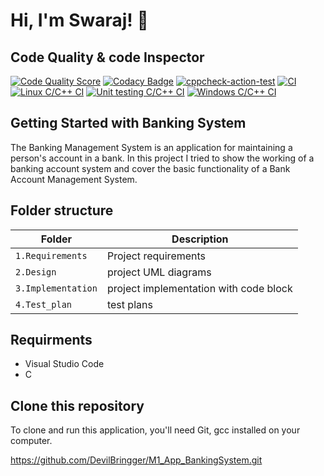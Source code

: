 # Hi, I'm Swaraj! 👋
## Code Quality & code Inspector
[![Code Quality Score](https://www.code-inspector.com/project/12/score/svg)](https://www.code-inspector.com/public/project/12/POK/dashboard)
[![Codacy Badge](https://app.codacy.com/project/badge/Grade/b9c5b9897f714bc892c3cbe3a8df3ce5)](https://www.codacy.com/gh/DevilBringger/M1_App_BankingSystem/dashboard?utm_source=github.com&amp;utm_medium=referral&amp;utm_content=DevilBringger/M1_App_BankingSystem&amp;utm_campaign=Badge_Grade)
[![cppcheck-action-test](https://github.com/DevilBringger/M1_App_BankingSystem/actions/workflows/cppcheck.yml/badge.svg)](https://github.com/DevilBringger/M1_App_BankingSystem/actions/workflows/cppcheck.yml)
[![CI](https://github.com/DevilBringger/M1_App_BankingSystem/actions/workflows/Linux_c-cpp.yml/badge.svg)](https://github.com/DevilBringger/M1_App_BankingSystem/actions/workflows/Linux_c-cpp.yml)
[![Linux C/C++ CI](https://github.com/DevilBringger/M1_App_BankingSystem/actions/workflows/Linux_C_CPP.yml/badge.svg)](https://github.com/DevilBringger/M1_App_BankingSystem/actions/workflows/Linux_C_CPP.yml)
[![Unit testing C/C++ CI](https://github.com/DevilBringger/M1_App_BankingSystem/actions/workflows/unity.yml/badge.svg)](https://github.com/DevilBringger/M1_App_BankingSystem/actions/workflows/unity.yml)
[![Windows C/C++ CI](https://github.com/DevilBringger/M1_App_BankingSystem/actions/workflows/Windows%20C_C++.yml/badge.svg)](https://github.com/DevilBringger/M1_App_BankingSystem/actions/workflows/Windows%20C_C++.yml)

## Getting Started with Banking System
The Banking Management System is an application for maintaining a person's account in a bank. In this project I tried to show the working of a banking account system and cover the basic functionality of a Bank Account Management System.

## Folder structure
| Folder | Description |
| --- | ---|
| `1.Requirements` | Project requirements |
| `2.Design` | project UML diagrams |
| `3.Implementation` | project implementation with code block |
| `4.Test_plan` | test plans |

## Requirments
* Visual Studio Code
* C

## Clone this repository
To clone and run this application, you'll need Git,
gcc installed on your computer. 

https://github.com/DevilBringger/M1_App_BankingSystem.git
